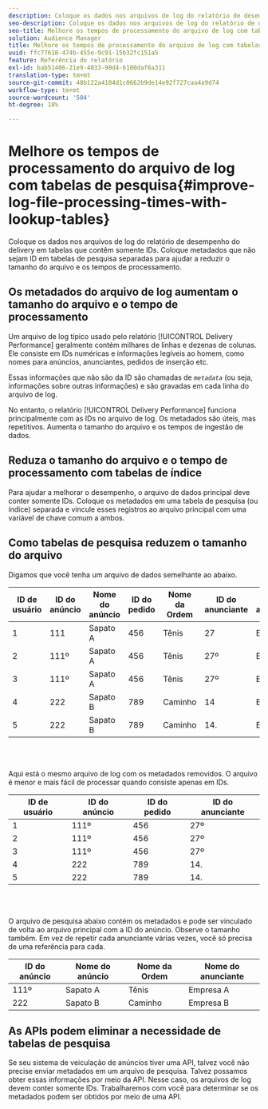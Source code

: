 ```yaml
---
description: Coloque os dados nos arquivos de log do relatório de desempenho do delivery em tabelas que contêm somente IDs. Coloque metadados que não sejam ID em tabelas de pesquisa separadas para ajudar a reduzir o tamanho do arquivo e os tempos de processamento.
seo-description: Coloque os dados nos arquivos de log do relatório de desempenho do delivery em tabelas que contêm somente IDs. Coloque metadados que não sejam ID em tabelas de pesquisa separadas para ajudar a reduzir o tamanho do arquivo e os tempos de processamento.
seo-title: Melhore os tempos de processamento do arquivo de log com tabelas de pesquisa
solution: Audience Manager
title: Melhore os tempos de processamento do arquivo de log com tabelas de pesquisa
uuid: ffc77618-474b-455e-9c91-15b32fc151a5
feature: Referência do relatório
exl-id: bab51406-21e9-4033-90d4-6100daf6a311
translation-type: tm+mt
source-git-commit: 48b122a4184d1c0662b9de14e92f727caa4a9d74
workflow-type: tm+mt
source-wordcount: '504'
ht-degree: 18%

---
```


# Melhore os tempos de processamento do arquivo de log com tabelas de pesquisa{#improve-log-file-processing-times-with-lookup-tables}

Coloque os dados nos arquivos de log do relatório de desempenho do delivery em tabelas que contêm somente IDs. Coloque metadados que não sejam ID em tabelas de pesquisa separadas para ajudar a reduzir o tamanho do arquivo e os tempos de processamento.

<!-- 

c_lookup_tables.xml

 -->

## Os metadados do arquivo de log aumentam o tamanho do arquivo e o tempo de processamento

Um arquivo de log típico usado pelo relatório [!UICONTROL Delivery Performance] geralmente contém milhares de linhas e dezenas de colunas. Ele consiste em IDs numéricas e informações legíveis ao homem, como nomes para anúncios, anunciantes, pedidos de inserção etc.

Essas informações que não são da ID são chamadas de *`metadata`* (ou seja, informações sobre outras informações) e são gravadas em cada linha do arquivo de log.

No entanto, o relatório [!UICONTROL Delivery Performance] funciona principalmente com as IDs no arquivo de log. Os metadados são úteis, mas repetitivos. Aumenta o tamanho do arquivo e os tempos de ingestão de dados.

## Reduza o tamanho do arquivo e o tempo de processamento com tabelas de índice

Para ajudar a melhorar o desempenho, o arquivo de dados principal deve conter somente IDs. Coloque os metadados em uma tabela de pesquisa (ou índice) separada e vincule esses registros ao arquivo principal com uma variável de chave comum a ambos.

## Como tabelas de pesquisa reduzem o tamanho do arquivo

Digamos que você tenha um arquivo de dados semelhante ao abaixo.

| ID de usuário | ID do anúncio | Nome do anúncio | ID do pedido | Nome da Ordem | ID do anunciante | Nome do anunciante |
|---|---|---|---|---|---|---|
| 1 | 111 | Sapato A | 456 | Tênis | 27 | Empresa A |
| 2 | 111º | Sapato A | 456 | Tênis | 27º | Empresa A |
| 3 | 111º | Sapato A | 456 | Tênis | 27º | Empresa A |
| 4 | 222 | Sapato B | 789 | Caminho | 14 | Empresa B |
| 5 | 222 | Sapato B | 789 | Caminho | 14. | Empresa B |

<br> 

Aqui está o mesmo arquivo de log com os metadados removidos. O arquivo é menor e mais fácil de processar quando consiste apenas em IDs.

| ID de usuário | ID do anúncio | ID do pedido | ID do anunciante |
|---|---|---|---|
| 1 | 111º | 456 | 27º |
| 2 | 111º | 456 | 27º |
| 3 | 111º | 456 | 27º |
| 4 | 222 | 789 | 14. |
| 5 | 222 | 789 | 14. |

<br> 

O arquivo de pesquisa abaixo contém os metadados e pode ser vinculado de volta ao arquivo principal com a ID do anúncio. Observe o tamanho também. Em vez de repetir cada anunciante várias vezes, você só precisa de uma referência para cada.

| ID do anúncio | Nome do anúncio | Nome da Ordem | Nome do anunciante |
|---|---|---|---|
| 111º | Sapato A | Tênis | Empresa A |
| 222 | Sapato B | Caminho | Empresa B |

## As APIs podem eliminar a necessidade de tabelas de pesquisa

Se seu sistema de veiculação de anúncios tiver uma API, talvez você não precise enviar metadados em um arquivo de pesquisa. Talvez possamos obter essas informações por meio da API. Nesse caso, os arquivos de log devem conter somente IDs. Trabalharemos com você para determinar se os metadados podem ser obtidos por meio de uma API.
